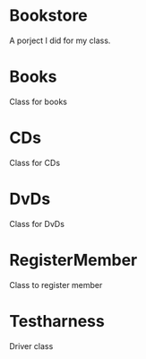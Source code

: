 # Bookstore
A porject I did for my class.
# Books
Class for books 
# CDs
Class for CDs
# DvDs
Class for DvDs
# RegisterMember
Class to register member
# Testharness 
Driver class